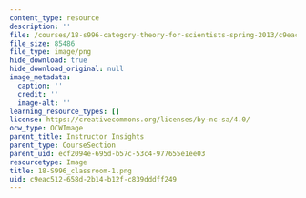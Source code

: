 ```yaml
---
content_type: resource
description: ''
file: /courses/18-s996-category-theory-for-scientists-spring-2013/c9eac512658d2b14b12fc839dddff249_18-S996_classroom-1.png
file_size: 85486
file_type: image/png
hide_download: true
hide_download_original: null
image_metadata:
  caption: ''
  credit: ''
  image-alt: ''
learning_resource_types: []
license: https://creativecommons.org/licenses/by-nc-sa/4.0/
ocw_type: OCWImage
parent_title: Instructor Insights
parent_type: CourseSection
parent_uid: ecf2094e-695d-b57c-53c4-977655e1ee03
resourcetype: Image
title: 18-S996_classroom-1.png
uid: c9eac512-658d-2b14-b12f-c839dddff249
---
```

